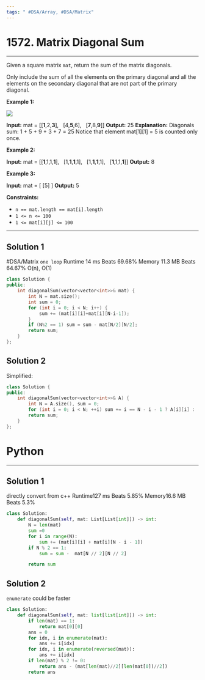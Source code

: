 ```yaml
---
tags: " #DSA/Array, #DSA/Matrix"
---
```

# 1572. Matrix Diagonal Sum
---
Given a square matrix `mat`, return the sum of the matrix diagonals.

Only include the sum of all the elements on the primary diagonal and all the elements on the secondary diagonal that are not part of the primary diagonal.

**Example 1:**

![](https://assets.leetcode.com/uploads/2020/08/14/sample_1911.png)

**Input:** mat = [[**1**,2,**3**],
              [4,**5**,6],
              [**7**,8,**9**]]
**Output:** 25
**Explanation:** Diagonals sum: 1 + 5 + 9 + 3 + 7 = 25
Notice that element mat[1][1] = 5 is counted only once.

**Example 2:**

**Input:** mat = [[**1**,1,1,**1**],
              [1,**1**,**1**,1],
              [1,**1**,**1**,1],
              [**1**,1,1,**1**]]
**Output:** 8

**Example 3:**

**Input:** mat = [ [5] ]
**Output:** 5

**Constraints:**

-   `n == mat.length == mat[i].length`
-   `1 <= n <= 100`
-   `1 <= mat[i][j] <= 100`
---

## Solution 1
#DSA/Matrix `one loop` 
Runtime 14 ms
Beats 69.68%
Memory 11.3 MB
Beats 64.67%
O(n), O(1) 
```cpp
class Solution {
public:
    int diagonalSum(vector<vector<int>>& mat) {
        int N = mat.size();
        int sum = 0;
        for (int i = 0; i < N; i++) {
            sum += (mat[i][i]+mat[i][N-i-1]);
        }
        if (N%2 == 1) sum = sum - mat[N/2][N/2];
        return sum;   
    }
};
```

## Solution 2
Simplified:
```cpp
class Solution {
public:
    int diagonalSum(vector<vector<int>>& A) {
        int N = A.size(), sum = 0;
        for (int i = 0; i < N; ++i) sum += i == N - i - 1 ? A[i][i] : (A[i][i] + A[N - i - 1][i]);
        return sum;
    }
};
```



# Python
---
## Solution 1
directly convert from c++
Runtime127 ms Beats 5.85%
Memory16.6 MB Beats 5.3%
```python
class Solution:
    def diagonalSum(self, mat: List[List[int]]) -> int:
        N = len(mat)
        sum =0
        for i in range(N):
            sum += (mat[i][i] + mat[i][N - i - 1])
        if N % 2 == 1:
            sum = sum -  mat[N // 2][N // 2]

        return sum
```

## Solution 2
`enumerate` could be faster
```python
class Solution:
    def diagonalSum(self, mat: list[list[int]]) -> int:
        if len(mat) == 1:
            return mat[0][0]
        ans = 0
        for idx, i in enumerate(mat):
            ans += i[idx]
        for idx, i in enumerate(reversed(mat)):
            ans += i[idx]
        if len(mat) % 2 != 0:
            return ans - (mat[len(mat)//2][len(mat[0])//2])
        return ans
```